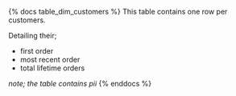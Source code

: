 {% docs table_dim_customers %}
This table contains one row per customers.

Detailing their; 
- first order
- most recent order
- total lifetime orders

*note; the table contains pii*
{% enddocs %}
